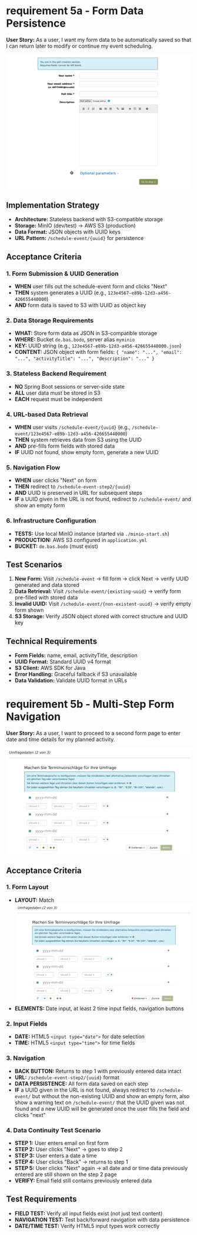 # requirement 5a - Form Data Persistence

**User Story:** As a user, I want my form data to be automatically saved so that I can return later to modify or continue my event scheduling.

![Schedule Event Form 1](schedule-event.png)

## Implementation Strategy
- **Architecture:** Stateless backend with S3-compatible storage
- **Storage:** MinIO (dev/test) → AWS S3 (production)
- **Data Format:** JSON objects with UUID keys
- **URL Pattern:** `/schedule-event/{uuid}` for persistence

## Acceptance Criteria

### 1. Form Submission & UUID Generation
- **WHEN** user fills out the schedule-event form and clicks "Next"
- **THEN** system generates a UUID (e.g., `123e4567-e89b-12d3-a456-426655440000`)
- **AND** form data is saved to S3 with UUID as object key

### 2. Data Storage Requirements
- **WHAT:** Store form data as JSON in S3-compatible storage
- **WHERE:** Bucket `de.bas.bodo`, server alias `myminio`
- **KEY:** UUID string (e.g., `123e4567-e89b-12d3-a456-426655440000.json`)
- **CONTENT:** JSON object with form fields: `{ "name": "...", "email": "...", "activityTitle": "...", "description": "..." }`

### 3. Stateless Backend Requirement
- **NO** Spring Boot sessions or server-side state
- **ALL** user data must be stored in S3
- **EACH** request must be independent

### 4. URL-based Data Retrieval
- **WHEN** user visits `/schedule-event/{uuid}` (e.g., `/schedule-event/123e4567-e89b-12d3-a456-426655440000`)
- **THEN** system retrieves data from S3 using the UUID
- **AND** pre-fills form fields with stored data
- **IF** UUID not found, show empty form, generate a new UUID

### 5. Navigation Flow
- **WHEN** user clicks "Next" on form
- **THEN** redirect to `/schedule-event-step2/{uuid}`
- **AND** UUID is preserved in URL for subsequent steps
- **IF** a UUID given in the URL is not found, redirect to `/schedule-event/` and show an empty form

### 6. Infrastructure Configuration
- **TESTS:** Use local MinIO instance (started via `./minio-start.sh`)
- **PRODUCTION:** AWS S3 configured in `application.yml`
- **BUCKET:** `de.bas.bodo` (must exist)

## Test Scenarios
1. **New Form:** Visit `/schedule-event` → fill form → click Next → verify UUID generated and data stored
2. **Data Retrieval:** Visit `/schedule-event/{existing-uuid}` → verify form pre-filled with stored data
3. **Invalid UUID:** Visit `/schedule-event/{non-existent-uuid}` → verify empty form shown
4. **S3 Storage:** Verify JSON object stored with correct structure and UUID key

## Technical Requirements
- **Form Fields:** name, email, activityTitle, description
- **UUID Format:** Standard UUID v4 format
- **S3 Client:** AWS SDK for Java
- **Error Handling:** Graceful fallback if S3 unavailable
- **Data Validation:** Validate UUID format in URLs

# requirement 5b - Multi-Step Form Navigation

**User Story:** As a user, I want to proceed to a second form page to enter date and time details for my planned activity.

![Schedule Event Form 2](woodle-screenshot-step2.png)

## Acceptance Criteria

### 1. Form Layout
- **LAYOUT:** Match ![Schedule Event Form 2](woodle-screenshot-step2.png)
- **ELEMENTS:** Date input, at least 2 time input fields, navigation buttons

### 2. Input Fields
- **DATE:** HTML5 `<input type="date">` for date selection
- **TIME:** HTML5 `<input type="time">` for time fields

### 3. Navigation
- **BACK BUTTON:** Returns to step 1 with previously entered data intact
- **URL:** `/schedule-event-step2/{uuid}` format
- **DATA PERSISTENCE:** All form data saved on each step
- **IF** a UUID given in the URL is not found, always redirect to `/schedule-event/` but without the non-existing UUID and show an empty form, also show a warning text on `/schedule-event/` that the UUID given was not found and a new UUID will be generated once the user fills the field and clicks "next" 


### 4. Data Continuity Test Scenario
- **STEP 1:** User enters email on first form
- **STEP 2:** User clicks "Next" → goes to step 2
- **STEP 3:** User enters a date a time
- **STEP 4:** User clicks "Back" → returns to step 1
- **STEP 5:** User clicks "Next" again → all date and or time data previously entered are still shown on the step 2 page 
- **VERIFY:** Email field still contains previously entered data

## Test Requirements
- **FIELD TEST:** Verify all input fields exist (not just text content)
- **NAVIGATION TEST:** Test back/forward navigation with data persistence
- **DATE/TIME TEST:** Verify HTML5 input types work correctly

